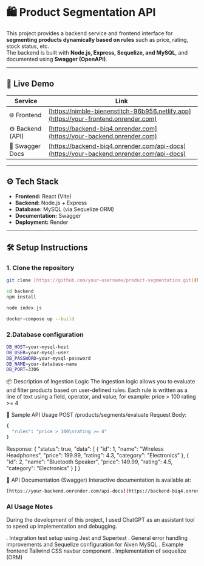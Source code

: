 # 🛍️ Product Segmentation API

This project provides a backend service and frontend interface for **segmenting products dynamically based on rules** such as price, rating, stock status, etc.  
The backend is built with **Node.js, Express, Sequelize, and MySQL**, and documented using **Swagger (OpenAPI)**.

---

## 🚀 Live Demo

| Service | Link |
|----------|------|
| 🌐 Frontend | [https://nimble-bienenstitch-96b956.netlify.app](https://your-frontend.onrender.com) |
| ⚙️ Backend (API) | [https://backend-biq4.onrender.com](https://your-backend.onrender.com) |
| 📄 Swagger Docs | [https://backend-biq4.onrender.com/api-docs](https://your-backend.onrender.com/api-docs) |

---

## ⚙️ Tech Stack

- **Frontend:** React (Vite)
- **Backend:** Node.js + Express
- **Database:** MySQL (via Sequelize ORM)
- **Documentation:** Swagger 
- **Deployment:** Render

---

## 🛠️ Setup Instructions

### 1. Clone the repository
```bash
git clone [https://github.com/your-username/product-segmentation.git](https://github.com/MBrahul/Convert-cart.git )

cd backend
npm install

node index.js

docker-compose up --build

```

### 2.Database configuration
``` bash
DB_HOST=your-mysql-host
DB_USER=your-mysql-user
DB_PASSWORD=your-mysql-password
DB_NAME=your-database-name
DB_PORT=3306

```

📦 Description of Ingestion Logic
The ingestion logic allows you to evaluate and filter products based on user-defined rules.
Each rule is written as a line of text using a field, operator, and value, for example:
price > 100
rating >= 4


🧩 Sample API Usage
POST /products/segments/evaluate
Request Body:

``` bash
{
  "rules": "price > 100\nrating >= 4"
}

```

Response:
{
  "status": true,
  "data": [
    {
      "id": 1,
      "name": "Wireless Headphones",
      "price": 199.99,
      "rating": 4.3,
      "category": "Electronics"
    },
    {
      "id": 2,
      "name": "Bluetooth Speaker",
      "price": 149.99,
      "rating": 4.5,
      "category": "Electronics"
    }
  ]
}

🧾 API Documentation (Swagger)
Interactive documentation is available at:
``` bash
[https://your-backend.onrender.com/api-docs](https://backend-biq4.onrender.com/api-docs/#/Products)

```

### AI Usage Notes

During the development of this project, I used ChatGPT  as an assistant tool to speed up implementation and debugging.

 . Integration test setup using Jest and Supertest
 . General error handling improvements and Sequelize configuration for Aiven MySQL
 . Example frontend Tailwind CSS navbar component
 . Implementation of sequelize (ORM)

